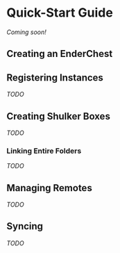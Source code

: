 # Quick-Start Guide

_Coming soon!_

## Creating an EnderChest

## Registering Instances

_TODO_

## Creating Shulker Boxes

_TODO_

### Linking Entire Folders

_TODO_

## Managing Remotes

_TODO_

## Syncing

_TODO_
